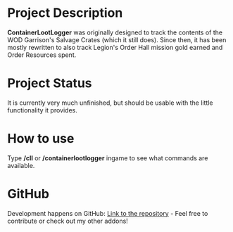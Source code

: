 # Project Description

**ContainerLootLogger** was originally designed to track the contents of the WOD Garrison's Salvage Crates (which it still does). Since then, it has been mostly rewritten to also track Legion's Order Hall mission gold earned and Order Resources spent.

# Project Status
It is currently very much unfinished, but should be usable with the little functionality it provides.

# How to use
Type **/cll** or **/containerlootlogger** ingame to see what commands are available.

# GitHub
Development happens on GitHub: [Link to the repository](https://github.com/SacredDuckwhale/ContainerLootLogger) - Feel free to contribute or check out my other addons!

